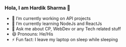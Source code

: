 ### Hola, I am Hardik Sharma 👋

- 🔭 I’m currently working on API projects
- 🌱 I’m currently learning NodeJs and ReactJs
- 💬 Ask me about CP, WebDev or any Tech related stuff
- 😄 Pronouns: He/His
- ⚡ Fun fact: I leave my laptop on sleep while sleeping

<!--
**hardiksharma11/hardiksharma11** is a ✨ _special_ ✨ repository because its `README.md` (this file) appears on your GitHub profile.

Here are some ideas to get you started:

- 🔭 I’m currently working on ...
- 🌱 I’m currently learning ...
- 👯 I’m looking to collaborate on ...
- 🤔 I’m looking for help with ...
- 💬 Ask me about ...
- 📫 How to reach me: ...
- 😄 Pronouns: ...
- ⚡ Fun fact: ...
-->
